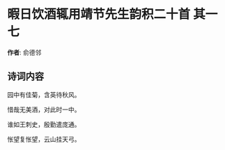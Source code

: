 # 暇日饮酒辄用靖节先生韵积二十首  其一七

**作者**: 俞德邻

## 诗词内容

园中有佳菊，含英待秋风。

惜哉无美酒，对此时一中。

谁如王刺史，殷勤遣庞通。

怅望复怅望，云山挂天弓。

